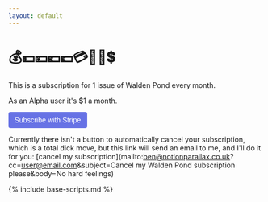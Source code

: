 ```yaml
---
layout: default
---
```


# 💰💵💴💶💷💳💸🤑💲

This is a subscription for 1 issue of Walden Pond every month.

As an Alpha user it's \$1 a month.

<!-- Load Stripe.js on your website. -->
<script src="https://js.stripe.com/v3"></script>

<!-- Create a button that your customers click to complete their purchase. Customize the styling to suit your branding. -->

<button
  style="background-color:#6772E5;color:#FFF;padding:8px 12px;border:0;border-radius:4px;font-size:1em"
  id="checkout-button-plan_H1V1UIJudbwmPr"
  role="link"
  class="disabled">Subscribe with Stripe</button>

<div id="error-message"></div>

Currently there isn't a button to automatically cancel your subscription, which is a total dick move, but this link will send an email to me, and I'll do it for you: [cancel my subscription](mailto:ben@notionparallax.co.uk?cc=user@email.com&subject=Cancel my Walden Pond subscription please&body=No hard feelings)

{% include base-scripts.md %}

<script src="js/payment.js"></script>

